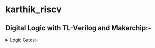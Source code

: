 # karthik_riscv

## Digital Logic with TL-Verilog and Makerchip:- 

<details>
  <summary>Logic Gates:- </summary>

</details>
